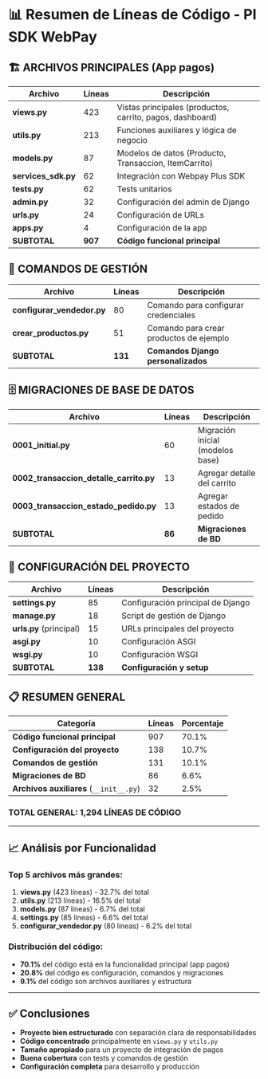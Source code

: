 # 📊 Resumen de Líneas de Código - PI SDK WebPay

## 🏗️ **ARCHIVOS PRINCIPALES (App pagos)**

| Archivo | Líneas | Descripción |
|---------|--------|-------------|
| **views.py** | 423 | Vistas principales (productos, carrito, pagos, dashboard) |
| **utils.py** | 213 | Funciones auxiliares y lógica de negocio |
| **models.py** | 87 | Modelos de datos (Producto, Transaccion, ItemCarrito) |
| **services_sdk.py** | 62 | Integración con Webpay Plus SDK |
| **tests.py** | 62 | Tests unitarios |
| **admin.py** | 32 | Configuración del admin de Django |
| **urls.py** | 24 | Configuración de URLs |
| **apps.py** | 4 | Configuración de la app |
| **SUBTOTAL** | **907** | **Código funcional principal** |

## 🔧 **COMANDOS DE GESTIÓN**

| Archivo | Líneas | Descripción |
|---------|--------|-------------|
| **configurar_vendedor.py** | 80 | Comando para configurar credenciales |
| **crear_productos.py** | 51 | Comando para crear productos de ejemplo |
| **SUBTOTAL** | **131** | **Comandos Django personalizados** |

## 🗄️ **MIGRACIONES DE BASE DE DATOS**

| Archivo | Líneas | Descripción |
|---------|--------|-------------|
| **0001_initial.py** | 60 | Migración inicial (modelos base) |
| **0002_transaccion_detalle_carrito.py** | 13 | Agregar detalle del carrito |
| **0003_transaccion_estado_pedido.py** | 13 | Agregar estados de pedido |
| **SUBTOTAL** | **86** | **Migraciones de BD** |

## 📁 **CONFIGURACIÓN DEL PROYECTO**

| Archivo | Líneas | Descripción |
|---------|--------|-------------|
| **settings.py** | 85 | Configuración principal de Django |
| **manage.py** | 18 | Script de gestión de Django |
| **urls.py** (principal) | 15 | URLs principales del proyecto |
| **asgi.py** | 10 | Configuración ASGI |
| **wsgi.py** | 10 | Configuración WSGI |
| **SUBTOTAL** | **138** | **Configuración y setup** |

## 📋 **RESUMEN GENERAL**

| Categoría | Líneas | Porcentaje |
|-----------|--------|------------|
| **Código funcional principal** | 907 | 70.1% |
| **Configuración del proyecto** | 138 | 10.7% |
| **Comandos de gestión** | 131 | 10.1% |
| **Migraciones de BD** | 86 | 6.6% |
| **Archivos auxiliares** (`__init__.py`) | 32 | 2.5% |

### **TOTAL GENERAL: 1,294 LÍNEAS DE CÓDIGO**

---

## 📈 **Análisis por Funcionalidad**

### **Top 5 archivos más grandes:**
1. **views.py** (423 líneas) - 32.7% del total
2. **utils.py** (213 líneas) - 16.5% del total  
3. **models.py** (87 líneas) - 6.7% del total
4. **settings.py** (85 líneas) - 6.6% del total
5. **configurar_vendedor.py** (80 líneas) - 6.2% del total

### **Distribución del código:**
- **70.1%** del código está en la funcionalidad principal (app pagos)
- **20.8%** del código es configuración, comandos y migraciones
- **9.1%** del código son archivos auxiliares y estructura

---

## ✅ **Conclusiones**

- **Proyecto bien estructurado** con separación clara de responsabilidades
- **Código concentrado** principalmente en `views.py` y `utils.py`
- **Tamaño apropiado** para un proyecto de integración de pagos
- **Buena cobertura** con tests y comandos de gestión
- **Configuración completa** para desarrollo y producción
